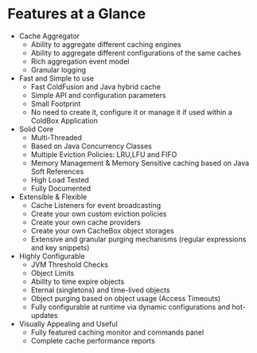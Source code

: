 # Features at a Glance

* Cache Aggregator
    * Ability to aggregate different caching engines
    * Ability to aggregate different configurations of the same caches
    * Rich aggregation event model
    * Granular logging
*  Fast and Simple to use
    * Fast ColdFusion and Java hybrid cache
    * Simple API and configuration parameters
    * Small Footprint
    * No need to create it, configure it or manage it if used within a ColdBox Application
* Solid Core
    * Multi-Threaded
    * Based on Java Concurrency Classes
    * Multiple Eviction Policies: LRU,LFU and FIFO
    * Memory Management & Memory Sensitive caching based on Java Soft References
    * High Load Tested
    * Fully Documented
* Extensible & Flexible
    * Cache Listeners for event broadcasting
    * Create your own custom eviction policies
    * Create your own cache providers
    * Create your own CacheBox object storages
    * Extensive and granular purging mechanisms (regular expressions and key snippets)
* Highly Configurable
    * JVM Threshold Checks
    * Object Limits
    * Ability to time expire objects
    * Eternal (singletons) and time-lived objects
    * Object purging based on object usage (Access Timeouts)
    * Fully configurable at runtime via dynamic configurations and hot-updates
* Visually Appealing and Useful
    * Fully featured caching monitor and commands panel
    * Complete cache performance reports
